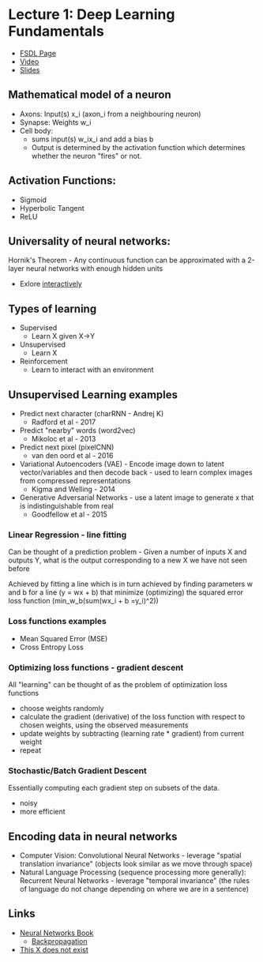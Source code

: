 # Lecture 1: Deep Learning Fundamentals

* [FSDL Page](https://fullstackdeeplearning.com/spring2021/lecture-1/)
* [Video](https://youtu.be/fGxWfEuUu0w)
* [Slides](https://drive.google.com/file/d/1Cc3oN9gQSTYPmT7HC7UDaeFXiyJuQwq_/view?usp=sharing)

## Mathematical model of a neuron

* Axons: Input(s) x_i (axon_i from a neighbouring neuron)
* Synapse: Weights w_i
* Cell body: 
    * sums input(s) w_ix_i and add a bias b
    * Output is determined by the activation function which determines whether the neuron "fires" or not.

## Activation Functions:

* Sigmoid
* Hyperbolic Tangent
* ReLU
 
## Universality of neural networks: 

Hornik's Theorem - Any continuous function can be approximated with a 2-layer neural networks with enough hidden units

* Exlore [interactively](http://neuralnetworksanddeeplearning.com/chap4.html)

## Types of learning

* Supervised  
    * Learn X given X->Y
* Unsupervised
    * Learn X 
* Reinforcement
    * Learn to interact with an environment

## Unsupervised Learning examples

* Predict next character (charRNN - Andrej K)
    * Radford et al - 2017
* Predict "nearby" words (word2vec)
    * Mikoloc et al - 2013
 * Predict next pixel (pixelCNN)
    * van den oord et al - 2016
* Variational Autoencoders (VAE) - Encode image down to  latent vector/variables and then decode back - used to learn complex images from compressed representations
    * Kigma and Welling - 2014
* Generative Adversarial Networks - use a latent image to generate x that is indistinguishable from real
    * Goodfellow et al - 2015
### Linear Regression - line fitting

Can be thought of a prediction problem - Given a number of inputs X and outputs Y, what is the output corresponding to a new X we have not seen before

 Achieved by fitting a line which is in turn achieved by finding parameters w and b for a line (y = wx + b) that minimize (optimizing) the squared error loss function (min_w_b(sum(wx_i + b =y_i)^2))

### Loss functions examples

* Mean Squared Error (MSE)
* Cross Entropy Loss

### Optimizing loss functions - gradient descent

All "learning" can be thought of as the problem of optimization loss functions

* choose weights randomly
* calculate the gradient (derivative) of the loss function with respect to chosen weights, using the observed measurements
* update weights by subtracting (learning rate * gradient) from current weight
* repeat

### Stochastic/Batch Gradient Descent

Essentially computing each gradient step on subsets of the data.

* noisy
* more efficient

## Encoding data in neural networks

* Computer Vision: Convolutional Neural Networks - leverage "spatial translation invariance" (objects look similar as we move through space)
* Natural Language Processing (sequence processing more generally): Recurrent Neural Networks - leverage "temporal invariance" (the rules of language do not change depending on where we are in a sentence)

## Links
* [Neural Networks Book](http://neuralnetworksanddeeplearning.com)
    * [Backpropagation](http://neuralnetworksanddeeplearning.com/chap2.html)
* [This X does not exist](https://thisxdoesnotexist.com/)
